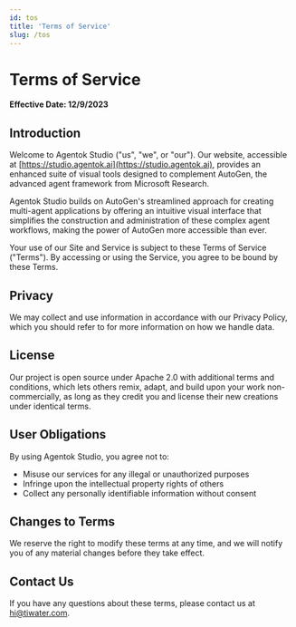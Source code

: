 ```yaml
---
id: tos
title: 'Terms of Service'
slug: /tos
---
```


# Terms of Service

**Effective Date: 12/9/2023**

## Introduction

Welcome to Agentok Studio ("us", "we", or "our"). Our website, accessible at [https://studio.agentok.ai](https://studio.agentok.ai), provides an enhanced suite of visual tools designed to complement AutoGen, the advanced agent framework from Microsoft Research.

Agentok Studio builds on AutoGen's streamlined approach for creating multi-agent applications by offering an intuitive visual interface that simplifies the construction and administration of these complex agent workflows, making the power of AutoGen more accessible than ever.

Your use of our Site and Service is subject to these Terms of Service ("Terms"). By accessing or using the Service, you agree to be bound by these Terms.

## Privacy

We may collect and use information in accordance with our Privacy Policy, which you should refer to for more information on how we handle data.

## License

Our project is open source under Apache 2.0 with additional terms and conditions, which lets others remix, adapt, and build upon your work non-commercially, as long as they credit you and license their new creations under identical terms.

## User Obligations

By using Agentok Studio, you agree not to:

- Misuse our services for any illegal or unauthorized purposes
- Infringe upon the intellectual property rights of others
- Collect any personally identifiable information without consent

## Changes to Terms

We reserve the right to modify these terms at any time, and we will notify you of any material changes before they take effect.

## Contact Us

If you have any questions about these terms, please contact us at [hi@tiwater.com](mailto:hi@tiwater.com).
